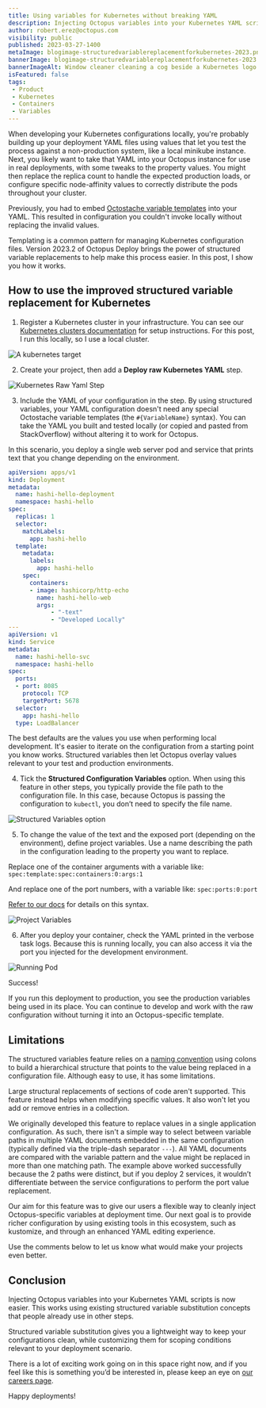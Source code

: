 ```yaml
---
title: Using variables for Kubernetes without breaking YAML
description: Injecting Octopus variables into your Kubernetes YAML scripts is easier to perform with extended support for the existing structured variable replacement functionality.
author: robert.erez@octopus.com
visibility: public
published: 2023-03-27-1400
metaImage: blogimage-structuredvariablereplacementforkubernetes-2023.png
bannerImage: blogimage-structuredvariablereplacementforkubernetes-2023.png
bannerImageAlt: Window cleaner cleaning a cog beside a Kubernetes logo
isFeatured: false
tags:
 - Product
 - Kubernetes
 - Containers
 - Variables
---
```


When developing your Kubernetes configurations locally, you're probably building up your deployment YAML files using values that let you test the process against a non-production system, like a local minikube instance. Next, you likely want to take that YAML into your Octopus instance for use in real deployments, with some tweaks to the property values. You might then replace the replica count to handle the expected production loads, or configure specific node-affinity values to correctly distribute the pods throughout your cluster.   

Previously, you had to embed [Octostache variable templates](https://octopus.com/docs/projects/variables/variable-substitutions) into your YAML. This resulted in configuration you couldn't invoke locally without replacing the invalid values. 

Templating is a common pattern for managing Kubernetes configuration files. Version 2023.2 of Octopus Deploy brings the power of structured variable replacements to help make this process easier. In this post, I show you how it works.

## How to use the improved structured variable replacement for Kubernetes 

1. Register a Kubernetes cluster in your infrastructure. You can see our [Kubernetes clusters documentation](https://octopus.com/docs/infrastructure/deployment-targets/kubernetes-target) for setup instructions. For this post, I run this locally, so I use a local cluster.

![A kubernetes target](kubernetes-target.png)

2. Create your project, then add a **Deploy raw Kubernetes YAML** step.

![Kubernetes Raw Yaml Step](step-card.png)

3. Include the YAML of your configuration in the step. By using structured variables, your YAML configuration doesn't need any special Octostache variable templates (the `#{VariableName}` syntax). You can take the YAML you built and tested locally (or copied and pasted from StackOverflow) without altering it to work for Octopus. 

In this scenario, you deploy a single web server pod and service that prints text that you change depending on the environment.

```yaml
apiVersion: apps/v1
kind: Deployment
metadata:
  name: hashi-hello-deployment
  namespace: hashi-hello
spec:
  replicas: 1
  selector:
    matchLabels:
      app: hashi-hello
  template:
    metadata:
      labels:
        app: hashi-hello
    spec:
      containers:
      - image: hashicorp/http-echo
        name: hashi-hello-web
        args:
            - "-text"
            - "Developed Locally"
---
apiVersion: v1
kind: Service
metadata:
  name: hashi-hello-svc
  namespace: hashi-hello
spec:
  ports:
  - port: 8085
    protocol: TCP
    targetPort: 5678
  selector:
    app: hashi-hello
  type: LoadBalancer
```

The best defaults are the values you use when performing local development. It's easier to iterate on the configuration from a starting point you know works. Structured variables then let Octopus overlay values relevant to your test and production environments.

4. Tick the **Structured Configuration Variables** option. When using this feature in other steps, you typically provide the file path to the configuration file. In this case, because Octopus is passing the configuration to `kubectl`, you don’t need to specify the file name.

![Structured Variables option](config-option.png)

5. To change the value of the text and the exposed port (depending on the environment), define project variables. Use a name describing the path in the configuration leading to the property you want to replace. 

Replace one of the container arguments with a variable like:
`spec:template:spec:containers:0:args:1`

And replace one of the port numbers, with a variable like:
`spec:ports:0:port` 

[Refer to our docs](https://octopus.com/docs/projects/steps/configuration-features/structured-configuration-variables-feature#StructuredConfigurationVariablesFeature-VariableReplacement) for details on this syntax.

![Project Variables](variables.png)

6. After you deploy your container, check the YAML printed in the verbose task logs. Because this is running locally, you can also access it via the port you injected for the development environment.

![Running Pod](running-in-dev.png)

Success! 

If you run this deployment to production, you see the production variables being used in its place. You can continue to develop and work with the raw configuration without turning it into an Octopus-specific template.

## Limitations

The structured variables feature relies on a [naming convention](https://octopus.com/docs/projects/steps/configuration-features/structured-configuration-variables-feature#StructuredConfigurationVariablesFeature-VariableReplacement) using colons to build a hierarchical structure that points to the value being replaced in a configuration file. Although easy to use, it has some limitations.

Large structural replacements of sections of code aren't supported. This feature instead helps when modifying specific values. It also won't let you add or remove entries in a collection. 

We originally developed this feature to replace values in a single application configuration. As such, there isn't a simple way to select between variable paths in multiple YAML documents embedded in the same configuration (typically defined via the triple-dash separator `---`). All YAML documents are compared with the variable pattern and the value might be replaced in more than one matching path. The example above worked successfully because the 2 paths were distinct, but if you deploy 2 services, it wouldn’t differentiate between the service configurations to perform the port value replacement.

Our aim for this feature was to give our users a flexible way to cleanly inject Octopus-specific variables at deployment time. Our next goal is to provide richer configuration by using existing tools in this ecosystem, such as kustomize, and through an enhanced YAML editing experience. 

Use the comments below to let us know what would make your projects even better.

## Conclusion

Injecting Octopus variables into your Kubernetes YAML scripts is now easier. This works using existing structured variable substitution concepts that people already use in other steps. 

Structured variable substitution gives you a lightweight way to keep your configurations clean, while customizing them for scoping conditions relevant to your deployment scenario.

There is a lot of exciting work going on in this space right now, and if you feel like this is something you’d be interested in, please keep an eye on [our careers page](https://octopus.com/company/careers).

Happy deployments!
